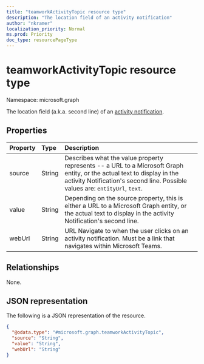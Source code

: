 ```yaml
---
title: "teamworkActivityTopic resource type"
description: "The location field of an activity notification"
author: "nkramer"
localization_priority: Normal
ms.prod: Priority
doc_type: resourcePageType
---
```


# teamworkActivityTopic resource type

Namespace: microsoft.graph

The location field (a.k.a. second line) of an [activity notification](../api/team-sendactivitynotification.md).

## Properties
|Property|Type|Description|
|:---|:---|:---|
|source | String | Describes what the value property represents -- a URL to a Microsoft Graph entity, or the actual text to display in the activity Notification's second line. Possible values are: `entityUrl`, `text`.|
|value | String | Depending on the source property, this is either a URL to a Microsoft Graph entity, or the actual text to display in the activity Notification's second line.|
|webUrl |String | URL Navigate to when the user clicks on an activity notification. Must be a link that navigates within Microsoft Teams.|

## Relationships
None.

## JSON representation
The following is a JSON representation of the resource.
<!-- {
  "blockType": "resource",
  "@odata.type": "microsoft.graph.teamworkActivityTopic"
}
-->
``` json
{
  "@odata.type": "#microsoft.graph.teamworkActivityTopic",
  "source": "String",
  "value": "String",
  "webUrl": "String"
}
```

